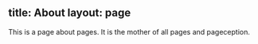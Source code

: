 title: About
layout: page
---

This is a page about pages. It is the mother of all pages and pageception.